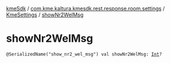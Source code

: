 [kmeSdk](../../index.md) / [com.kme.kaltura.kmesdk.rest.response.room.settings](../index.md) / [KmeSettings](index.md) / [showNr2WelMsg](./show-nr2-wel-msg.md)

# showNr2WelMsg

`@SerializedName("show_nr2_wel_msg") val showNr2WelMsg: `[`Int`](https://kotlinlang.org/api/latest/jvm/stdlib/kotlin/-int/index.html)`?`